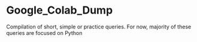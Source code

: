 # Google_Colab_Dump
Compilation of short, simple or practice queries. For now, majority of these queries are focused on Python
